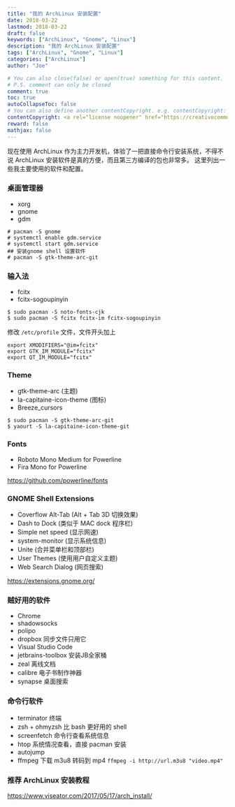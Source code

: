 ```yaml
---
title: "我的 ArchLinux 安装配置"
date: 2018-03-22
lastmod: 2018-03-22
draft: false
keywords: ["ArchLinux", "Gnome", "Linux"]
description: "我的 ArchLinux 安装配置"
tags: ["ArchLinux", "Gnome", "Linux"]
categories: ["ArchLinux"]
author: "Joe"

# You can also close(false) or open(true) something for this content.
# P.S. comment can only be closed
comment: true
toc: true
autoCollapseToc: false
# You can also define another contentCopyright. e.g. contentCopyright: "This is another copyright."
contentCopyright: <a rel="license noopener" href="https://creativecommons.org/licenses/by-nc-nd/4.0/deed.zh" target="_blank">CC BY-NC-ND 4.0</a>
reward: false
mathjax: false
---
```



现在使用 ArchLinux 作为主力开发机，体验了一把直接命令行安装系统，不得不说 ArchLinux 安装软件是真的方便，而且第三方编译的包也非常多。
这里列出一些我主要使用的软件和配置。

<!--more-->

### 桌面管理器

- xorg
- gnome
- gdm

```shell
# pacman -S gnome
# systemctl enable gdm.service
# systemctl start gdm.service
## 安装gnome shell 设置软件
# pacman -S gtk-theme-arc-git
```

### 输入法

- fcitx
- fcitx-sogoupinyin

```shell
$ sudo pacman -S noto-fonts-cjk
$ sudo pacman -S fcitx fcitx-im fcitx-sogoupinyin
```
修改 `/etc/profile` 文件，文件开头加上
```
export XMODIFIERS="@im=fcitx"
export GTK_IM_MODULE="fcitx"
export QT_IM_MODULE="fcitx"
```

### Theme

- gtk-theme-arc (主题)
- la-capitaine-icon-theme (图标)
- Breeze_cursors

```shell
$ sudo pacman -S gtk-theme-arc-git
$ yaourt -S la-capitaine-icon-theme-git
```

### Fonts

- Roboto Mono Medium for Powerline
- Fira Mono for Powerline

https://github.com/powerline/fonts

### GNOME Shell Extensions

- Coverflow Alt-Tab (Alt + Tab 3D 切换效果)
- Dash to Dock (类似于 MAC dock 程序栏)
- Simple net speed (显示网速)
- system-monitor (显示系统信息)
- Unite (合并菜单栏和顶部栏)
- User Themes (使用用户自定义主题)
- Web Search Dialog (网页搜索)

https://extensions.gnome.org/

### 贼好用的软件

- Chrome
- shadowsocks
- polipo
- dropbox 同步文件只用它
- Visual Studio Code
- jetbrains-toolbox 安装JB全家桶
- zeal 离线文档
- calibre 电子书制作神器
- synapse 桌面搜索

### 命令行软件

- terminator 终端
- zsh + ohmyzsh 比 bash 更好用的 shell
- screenfetch 命令行查看系统信息
- htop 系统情况查看，直接 pacman 安装
- autojump
- ffmpeg 下载 m3u8 转码到 mp4  `ffmpeg -i http://url.m3u8 "video.mp4"`

### 推荐 ArchLinux 安装教程

https://www.viseator.com/2017/05/17/arch_install/